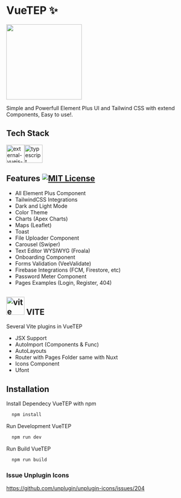 # VueTEP ✨

<div style="display: flex; jutify-content: center; width: 100%"><img src="https://vuetep.vercel.app/main-logo.png" width="200"/></div>

Simple and Powerfull Element Plus UI and Tailwind CSS with extend Components, Easy to use!.

## Tech Stack

<div style="display: flex; jutify-content: center; width: 100%">
  <img width="48" height="48" src="https://img.icons8.com/external-tal-revivo-color-tal-revivo/24/external-vuejs-an-open-source-javascript-framework-for-building-user-interfaces-and-single-page-applications-logo-color-tal-revivo.png" alt="external-vuejs-an-open-source-javascript-framework-for-building-user-interfaces-and-single-page-applications-logo-color-tal-revivo"/>

  <img width="48" height="48" src="https://img.icons8.com/color/48/typescript.png" alt="typescript"/>
</div>

## Features [![MIT License](https://img.shields.io/badge/License-MIT-green.svg)](https://choosealicense.com/licenses/mit/) 

- All Element Plus Component
- TailwindCSS Integrations
- Dark and Light Mode
- Color Theme
- Charts (Apex Charts)
- Maps (Leaflet)
- Toast
- File Uploader Component
- Carousel (Swiper)
- Text Editor WYSIWYG (Froala)
- Onboarding Component
- Forms Validation (VeeValidate)
- Firebase Integrations (FCM, Firestore, etc)
- Password Meter Component
- Pages Examples (Login, Register, 404)

## <img width="48" height="48" src="https://img.icons8.com/fluency/48/vite.png" alt="vite"/>  VITE

Several Vite plugins in VueTEP
- JSX Support
- AutoImport (Components & Func)
- AutoLayouts
- Router with Pages Folder same with Nuxt
- Icons Component
- Ufont


## Installation

Install Dependecy VueTEP with npm

```bash
  npm install
```

Run Development VueTEP
```bash
  npm run dev
```

Run Build VueTEP
```bash
  npm run build
```

### Issue Unplugin Icons

https://github.com/unplugin/unplugin-icons/issues/204